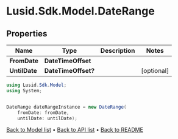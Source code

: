 # Lusid.Sdk.Model.DateRange

## Properties

Name | Type | Description | Notes
------------ | ------------- | ------------- | -------------
**FromDate** | **DateTimeOffset** |  | 
**UntilDate** | **DateTimeOffset?** |  | [optional] 

```csharp
using Lusid.Sdk.Model;
using System;


DateRange dateRangeInstance = new DateRange(
    fromDate: fromDate,
    untilDate: untilDate);
```

[Back to Model list](../README.md#documentation-for-models) &#8226; [Back to API list](../README.md#documentation-for-api-endpoints) &#8226; [Back to README](../README.md)

